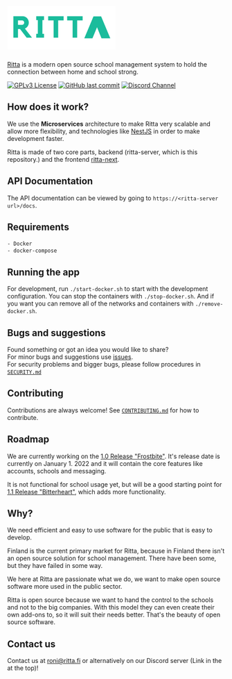 # <img src="https://raw.githubusercontent.com/rittaschool/info/master/Ritta.png" height="100px" alt="ritta-server" />

<a href="https://ritta.fi">Ritta</a> is a modern open source school management system to hold the connection between home and school strong.

[![GPLv3 License](https://img.shields.io/badge/License-GPL%20v3-yellow.svg?style=for-the-badge)](https://opensource.org/licenses/)
[![GitHub last commit](https://img.shields.io/github/last-commit/rittaschool/ritta-server.svg?color=orange&style=for-the-badge&logo=git)](https://github.com/rittaschool/ritta-server/commits/master)
[![Discord Channel](https://img.shields.io/discord/718870928498360463.svg?color=blue&style=for-the-badge&logo=discord)](https://discord.gg/KwpZGyvX3Q)

## How does it work?

We use the **Microservices** architecture to make Ritta very scalable and allow more flexibility, and technologies like [NestJS](https://nestjs.com) in order to make development faster.

Ritta is made of two core parts, backend (ritta-server, which is this repository.) and the frontend [ritta-next](https://github.com/rittaschool/ritta-next).

## API Documentation

The API documentation can be viewed by going to `https://<ritta-server url>/docs`.

## Requirements

    - Docker
    - docker-compose

## Running the app

For development, run `./start-docker.sh` to start with the development configuration.
You can stop the containers with `./stop-docker.sh`.
And if you want you can remove all of the networks and containers with `./remove-docker.sh`.

## Bugs and suggestions

Found something or got an idea you would like to share? \
For minor bugs and suggestions use [issues](https://github.com/rittaschool/ritta-server/issues). \
For security problems and bigger bugs, please follow procedures in [`SECURITY.md`](https://github.com/rittaschool/ritta-server/blob/master/SECURITY.md)

## Contributing

Contributions are always welcome!
See [`CONTRIBUTING.md`](https://github.com/rittaschool/ritta-server/blob/master/CONTRIBUTING.md) for how to contribute.

## Roadmap

We are currently working on the [1.0 Release "Frostbite"](https://github.com/rittaschool/ritta-server/milestone/1).
It's release date is currently on January 1. 2022 and it will contain the core features like accounts, schools and messaging.

It is not functional for school usage yet, but will be a good starting point for [1.1 Release "Bitterheart"](https://github.com/rittaschool/ritta-server/milestone/2), which adds more functionality.

## Why?

We need efficient and easy to use software for the public that is easy to develop.

Finland is the current primary market for Ritta, because in Finland there isn't an open source solution for school management.
There have been some, but they have failed in some way.

We here at Ritta are passionate what we do, we want to make open source software more used in the public sector.

Ritta is open source because we want to hand the control to the schools and not to the big companies. With this model they can even create their own add-ons to, so it will suit their needs better. That's the beauty of open source software.

## Contact us

Contact us at [roni@ritta.fi](mailto:roni@ritta.fi) or alternatively on our Discord server (Link in the at the top)!

